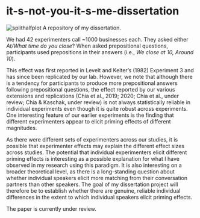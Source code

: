 # it-s-not-you-it-s-me-dissertation

![splithalfplot](https://github.com/katchia/it-s-not-you-it-s-me-individual-difference-paper/blob/main/splithalfplot.jpeg)
A repository of my dissertation.

We had 42 experimenters call ~1000 businesses each. They asked either _At/What time do you close_? When asked prepositional questions, participants used prepositions in their answers (i.e., _We close at 10, Around 10_). 

This effect was first reported in Levelt and Kelter’s (1982) Experiment 3 and has since been replicated by our lab. However, we note that although there is a tendency for participants to produce more prepositional answers following prepositional questions, the effect reported by our various extensions and replications (Chia et al., 2019; 2020; Chia et al., under review; Chia & Kaschak, under review) is not always statistically reliable in individual experiments even though it is quite robust across experiments. One interesting feature of our earlier experiments is the finding that different experimenters appear to elicit priming effects of different magnitudes. 

As there were different sets of experimenters across our studies, it is possible that experimenter effects may explain the different effect sizes across studies. The potential that individual experimenters elicit different priming effects is interesting as a possible explanation for what I have observed in my research using this paradigm. It is also interesting on a broader theoretical level, as there is a long-standing question about whether individual speakers elicit more matching from their conversation partners than other speakers. The goal of my dissertation project will therefore be to establish whether there are genuine, reliable individual differences in the extent to which individual speakers elicit priming effects. 

The paper is currently under review.
